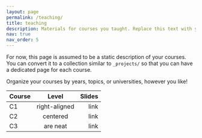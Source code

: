 ```yaml
---
layout: page
permalink: /teaching/
title: teaching
description: Materials for courses you taught. Replace this text with your description.
nav: true
nav_order: 5
---
```


For now, this page is assumed to be a static description of your courses. You can convert it to a collection similar to `_projects/` so that you can have a dedicated page for each course.

Organize your courses by years, topics, or universities, however you like!


| Course        | Level           | Slides  |
| ------------- |:-------------:| -----:|
| C1     | right-aligned | link |
| C2      | centered      |   link |
| C3 | are neat      |    link |
